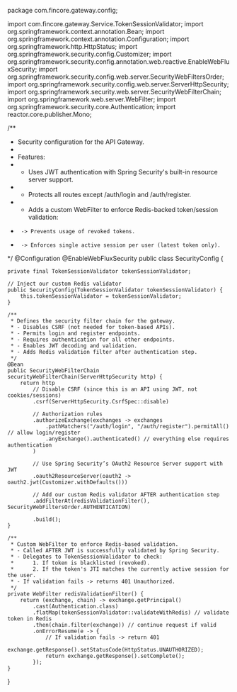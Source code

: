 package com.fincore.gateway.config;

import com.fincore.gateway.Service.TokenSessionValidator;
import org.springframework.context.annotation.Bean;
import org.springframework.context.annotation.Configuration;
import org.springframework.http.HttpStatus;
import org.springframework.security.config.Customizer;
import org.springframework.security.config.annotation.web.reactive.EnableWebFluxSecurity;
import org.springframework.security.config.web.server.SecurityWebFiltersOrder;
import org.springframework.security.config.web.server.ServerHttpSecurity;
import org.springframework.security.web.server.SecurityWebFilterChain;
import org.springframework.web.server.WebFilter;
import org.springframework.security.core.Authentication;
import reactor.core.publisher.Mono;

/**
 * Security configuration for the API Gateway.
 *
 * Features:
 *  - Uses JWT authentication with Spring Security's built-in resource server support.
 *  - Protects all routes except /auth/login and /auth/register.
 *  - Adds a custom WebFilter to enforce Redis-backed token/session validation:
 *      -> Prevents usage of revoked tokens.
 *      -> Enforces single active session per user (latest token only).
 */
@Configuration
@EnableWebFluxSecurity
public class SecurityConfig {

    private final TokenSessionValidator tokenSessionValidator;

    // Inject our custom Redis validator
    public SecurityConfig(TokenSessionValidator tokenSessionValidator) {
        this.tokenSessionValidator = tokenSessionValidator;
    }

    /**
     * Defines the security filter chain for the gateway.
     * - Disables CSRF (not needed for token-based APIs).
     * - Permits login and register endpoints.
     * - Requires authentication for all other endpoints.
     * - Enables JWT decoding and validation.
     * - Adds Redis validation filter after authentication step.
     */
    @Bean
    public SecurityWebFilterChain securityWebFilterChain(ServerHttpSecurity http) {
        return http
            // Disable CSRF (since this is an API using JWT, not cookies/sessions)
            .csrf(ServerHttpSecurity.CsrfSpec::disable)

            // Authorization rules
            .authorizeExchange(exchanges -> exchanges
                .pathMatchers("/auth/login", "/auth/register").permitAll() // allow login/register
                .anyExchange().authenticated() // everything else requires authentication
            )

            // Use Spring Security’s OAuth2 Resource Server support with JWT
            .oauth2ResourceServer(oauth2 -> oauth2.jwt(Customizer.withDefaults()))

            // Add our custom Redis validator AFTER authentication step
            .addFilterAt(redisValidationFilter(), SecurityWebFiltersOrder.AUTHENTICATION)

            .build();
    }

    /**
     * Custom WebFilter to enforce Redis-based validation.
     * - Called AFTER JWT is successfully validated by Spring Security.
     * - Delegates to TokenSessionValidator to check:
     *      1. If token is blacklisted (revoked).
     *      2. If the token's JTI matches the currently active session for the user.
     * - If validation fails -> returns 401 Unauthorized.
     */
    private WebFilter redisValidationFilter() {
        return (exchange, chain) -> exchange.getPrincipal()
            .cast(Authentication.class)
            .flatMap(tokenSessionValidator::validateWithRedis) // validate token in Redis
            .then(chain.filter(exchange)) // continue request if valid
            .onErrorResume(e -> {
                // If validation fails -> return 401
                exchange.getResponse().setStatusCode(HttpStatus.UNAUTHORIZED);
                return exchange.getResponse().setComplete();
            });
    }
}